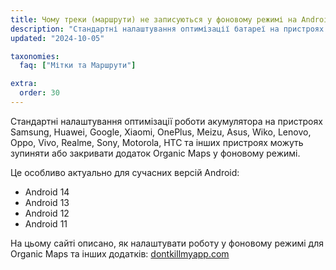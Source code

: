 ```yaml
---
title: Чому треки (маршрути) не записуються у фоновому режимі на Android?
description: "Стандартні налаштування оптимізації батареї на пристроях Samsung, Huawei, Google, Xiaomi, OnePlus, Meizu, Asus, Wiko, Lenovo, Oppo, Vivo, Realme, Sony, Motorola, HTC та інших пристроях можуть зупинити або закрити додаток Organic Maps у фоновому режимі."
updated: "2024-10-05"

taxonomies:
  faq: ["Мітки та Маршрути"]

extra:
  order: 30
---
```


Стандартні налаштування оптимізації роботи акумулятора на пристроях Samsung, Huawei, Google, Xiaomi, OnePlus, Meizu, Asus, Wiko, Lenovo, Oppo, Vivo, Realme, Sony, Motorola, HTC та інших пристроях можуть зупиняти або закривати додаток Organic Maps у фоновому режимі.

Це особливо актуально для сучасних версій Android:
- Android 14
- Android 13
- Android 12
- Android 11

На цьому сайті описано, як налаштувати роботу у фоновому режимі для Organic Maps та інших додатків: [dontkillmyapp.com](https://dontkillmyapp.com)
